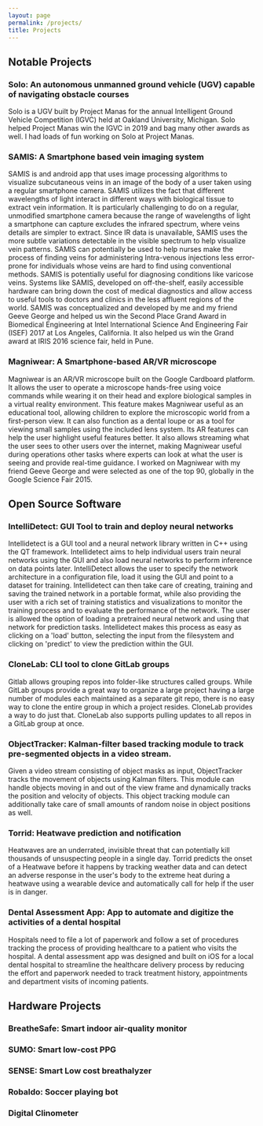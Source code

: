 ```yaml
---
layout: page
permalink: /projects/
title: Projects
---
```


## Notable Projects

### **Solo**: An autonomous unmanned ground vehicle (UGV) capable of navigating obstacle courses
Solo is a UGV built by Project Manas for the annual Intelligent Ground Vehicle Competition (IGVC) held at Oakland University, Michigan. Solo helped Project Manas win the IGVC in 2019 and bag many other awards as well. I had loads of fun working on Solo at Project Manas.

### **SAMIS**: A Smartphone based vein imaging system
SAMIS is and android app that uses image processing algorithms to visualize subcutaneous veins in an image of the body of a user taken using a regular smartphone camera. SAMIS utilizes the fact that different wavelengths of light interact in different ways with biological tissue to extract vein information. It is particularly challenging to do on a regular, unmodified smartphone camera because the range of wavelengths of light a smartphone can capture excludes the infrared spectrum, where veins details are simpler to extract. Since IR data is unavailable, SAMIS uses the more subtle variations detectable in the visible spectrum to help visualize vein patterns. SAMIS can potentially be used to help nurses make the process of finding veins for administering Intra-venous injections less error-prone for individuals whose veins are hard to find using conventional methods. SAMIS is potentially useful for diagnosing conditions like varicose veins. Systems like SAMIS, developed on off-the-shelf, easily accessible hardware can bring down the cost of medical diagnostics and allow access to useful tools to doctors and clinics in the less affluent regions of the world. SAMIS was conceptualized and developed by me and my friend Geeve George and helped us win the Second Place Grand Award in Biomedical Engineering at Intel International Science And Engineering Fair (ISEF) 2017 at Los Angeles, California. It also helped us win the Grand award at IRIS 2016 science fair, held in Pune.

### **Magniwear**: A Smartphone-based AR/VR microscope
Magniwear is an AR/VR microscope built on the Google Cardboard platform. It allows the user to operate a microscope hands-free using voice commands while wearing it on their head and explore biological samples in a virtual reality environment. This feature makes Magniwear useful as an educational tool, allowing children to explore the microscopic world from a first-person view. It can also function as a dental loupe or as a tool for viewing small samples using the included lens system. Its AR features can help the user highlight useful features better. It also allows streaming what the user sees to other users over the internet, making Magniwear useful during operations other tasks where experts can look at what the user is seeing and provide real-time guidance. I worked on Magniwear with my friend Geeve George and were selected as one of the top 90, globally in the Google Science Fair 2015.

## Open Source Software

### **IntelliDetect**: GUI Tool to train and deploy neural networks
Intellidetect is a GUI tool and a neural network library written in C++ using the QT framework. Intellidetect aims to help individual users train neural networks using the GUI and also load neural networks to perform inference on data points later. IntelliDetect allows the user to specify the network architecture in a configuration file, load it using the GUI and point to a dataset for training. Intellidetect can then take care of creating, training and saving the trained network in a portable format, while also providing the user with a rich set of training statistics and visualizations to monitor the training process and to evaluate the performance of the network. The user is allowed the option of loading a pretrained neural network and using that network for prediction tasks. Intellidetect makes this process as easy as clicking on a 'load' button, selecting the input from the filesystem and clicking on 'predict' to view the prediction within the GUI.

### **CloneLab**: CLI tool to clone GitLab groups 
Gitlab allows grouping repos into folder-like structures called groups. While GitLab groups provide a great way to organize a large project having a large number of modules each maintained as a separate git repo, there is no easy way to clone the entire group in which a project resides. CloneLab provides a way to do just that. CloneLab also supports pulling updates to all repos in a GitLab group at once.

### **ObjectTracker**: Kalman-filter based tracking module to track pre-segmented objects in a video stream.
Given a video stream consisting of object masks as input, ObjectTracker tracks the movement of objects using Kalman filters. This module can handle objects moving in and out of the view frame and dynamically tracks the position and velocity of objects. This object tracking module can additionally take care of small amounts of random noise in object positions as well.

### **Torrid**: Heatwave prediction and notification
Heatwaves are an underrated, invisible threat that can potentially kill thousands of unsuspecting people in a single day. Torrid predicts the onset of a Heatwave before it happens by tracking weather data and can detect an adverse response in the user's body to the extreme heat during a heatwave using a wearable device and automatically call for help if the user is in danger.

### **Dental Assessment App**: App to automate and digitize the activities of a dental hospital
Hospitals need to file a lot of paperwork and follow a set of procedures tracking the process of providing healthcare to a patient who visits the hospital. A dental assessment app was designed and built on iOS for a local dental hospital to streamline the healthcare delivery process by reducing the effort and paperwork needed to track treatment history, appointments and department visits of incoming patients.

## Hardware Projects

### **BreatheSafe**: Smart indoor air-quality monitor

### **SUMO**: Smart low-cost PPG

### **SENSE**: Smart Low cost breathalyzer

### **Robaldo**: Soccer playing bot

### **Digital Clinometer**
